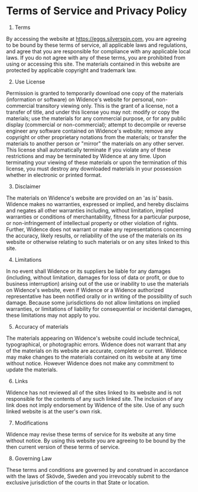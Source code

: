 # Terms of Service and Privacy Policy

1. Terms

By accessing the website at https://eggs.silverspin.com, you are agreeing to be bound by these terms of service, all applicable laws and regulations, and agree that you are responsible for compliance with any applicable local laws. If you do not agree with any of these terms, you are prohibited from using or accessing this site. The materials contained in this website are protected by applicable copyright and trademark law.

2. Use License

Permission is granted to temporarily download one copy of the materials (information or software) on Widence's website for personal, non-commercial transitory viewing only. This is the grant of a license, not a transfer of title, and under this license you may not:
modify or copy the materials;
use the materials for any commercial purpose, or for any public display (commercial or non-commercial);
attempt to decompile or reverse engineer any software contained on Widence's website;
remove any copyright or other proprietary notations from the materials; or
transfer the materials to another person or "mirror" the materials on any other server.
This license shall automatically terminate if you violate any of these restrictions and may be terminated by Widence at any time. Upon terminating your viewing of these materials or upon the termination of this license, you must destroy any downloaded materials in your possession whether in electronic or printed format.

3. Disclaimer

The materials on Widence's website are provided on an 'as is' basis. Widence makes no warranties, expressed or implied, and hereby disclaims and negates all other warranties including, without limitation, implied warranties or conditions of merchantability, fitness for a particular purpose, or non-infringement of intellectual property or other violation of rights.
Further, Widence does not warrant or make any representations concerning the accuracy, likely results, or reliability of the use of the materials on its website or otherwise relating to such materials or on any sites linked to this site.

4. Limitations

In no event shall Widence or its suppliers be liable for any damages (including, without limitation, damages for loss of data or profit, or due to business interruption) arising out of the use or inability to use the materials on Widence's website, even if Widence or a Widence authorized representative has been notified orally or in writing of the possibility of such damage. Because some jurisdictions do not allow limitations on implied warranties, or limitations of liability for consequential or incidental damages, these limitations may not apply to you.

5. Accuracy of materials

The materials appearing on Widence's website could include technical, typographical, or photographic errors. Widence does not warrant that any of the materials on its website are accurate, complete or current. Widence may make changes to the materials contained on its website at any time without notice. However Widence does not make any commitment to update the materials.

6. Links

Widence has not reviewed all of the sites linked to its website and is not responsible for the contents of any such linked site. The inclusion of any link does not imply endorsement by Widence of the site. Use of any such linked website is at the user's own risk.

7. Modifications

Widence may revise these terms of service for its website at any time without notice. By using this website you are agreeing to be bound by the then current version of these terms of service.

8. Governing Law

These terms and conditions are governed by and construed in accordance with the laws of Skövde, Sweden and you irrevocably submit to the exclusive jurisdiction of the courts in that State or location.

